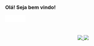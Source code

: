 

### Olá! Seja bem vindo!

<a href="https://jacquesgomes.com.br/dev/" target="_blank"><img align="left" alt="jacques.com" width="22px" src="https://github.com/Aakarsh-B/trying-repos/blob/master/www.svg" /></a>
<a href="https://www.linkedin.com/in/jacques-gomes-627739240/" target="_blank"><img align="left" alt="Jacques Gomes | LinkedIn" width="22px" src="https://github.com/Aakarsh-B/trying-repos/blob/master/linkedin.svg" />
<a href="https://www.instagram.com/jacquesgomesadv/" target="_blank"><img align="left" alt="Jacques Gomes | Instagram" width="22px" src="https://github.com/Aakarsh-B/trying-repos/blob/master/insta.svg" />

  <br>
  <br>
  <br>
  
  
<p align="center">
<a href="https://github.com/JacquesGomes">
  <img width="350px" src="https://github-readme-stats-eight-theta.vercel.app/api?username=JacquesGomes&show_icons=true&theme=algolia&include_all_commits=true&count_private=true"/>
  <img width="250px" src="https://github-readme-stats-eight-theta.vercel.app/api/top-langs/?username=JacquesGomes&layout=compact&langs_count=8&theme=algolia"/>
</a>
</p>


<!--
**JacquesGomes/JacquesGomes** is a ✨ _special_ ✨ repository because its `README.md` (this file) appears on your GitHub profile.

Here are some ideas to get you started:

- 🔭 I’m currently working on ...
- 🌱 I’m currently learning ...
- 👯 I’m looking to collaborate on ...
- 🤔 I’m looking for help with ...
- 💬 Ask me about ...
- 📫 How to reach me: ...
- 😄 Pronouns: ...
- ⚡ Fun fact: ...
-->
